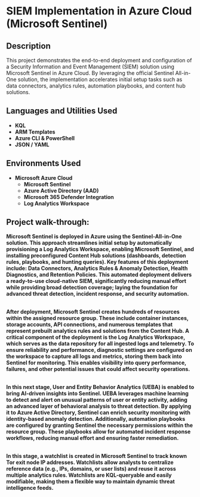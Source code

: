 <h1>SIEM Implementation in Azure Cloud (Microsoft Sentinel)</h1>


<h2>Description</h2>
</b>This project demonstrates the end-to-end deployment and configuration of a Security Information and Event Management (SIEM) solution using Microsoft Sentinel in Azure Cloud. By leveraging the official Sentinel All-in-One solution, the implementation accelerates initial setup tasks such as data connectors, analytics rules, automation playbooks, and content hub solutions.</b>
<br />


<h2>Languages and Utilities Used</h2>

- <b>KQL</b> 
- <b>ARM Templates</b>
- <b>Azure CLI & PowerShell<b>
- <b>JSON / YAML

<h2>Environments Used </h2>

- <b>Microsoft Azure Cloud</b>
  - <b>Microsoft Sentinel<b>
  - <b>Azure Active Directory (AAD)<b>
  - <b>Microsoft 365 Defender Integration<b>
  - <b>Log Analytics Workspace<b>

<h2>Project walk-through:</h2>
</b>Microsoft Sentinel is deployed in Azure using the Sentinel-All-in-One solution. This approach streamlines initial setup by automatically provisioning a Log Analytics Workspace, enabling Microsoft Sentinel, and installing preconfigured Content Hub solutions (dashboards, detection rules, playbooks, and hunting queries). Key features of this deployment include: Data Connectors, Analytics Rules & Anomaly Detection, Health Diagnostics, and Retention Policies. This automated deployment delivers a ready-to-use cloud-native SIEM, significantly reducing manual effort while providing broad detection coverage; laying the foundation for advanced threat detection, incident response, and security automation.</b>
<br><br>

<b>After deployment, Microsoft Sentinel creates hundreds of resources within the assigned resource group. These include container instances, storage accounts, API connections, and numerous templates that represent prebuilt analytics rules and solutions from the Content Hub. A critical component of the deployment is the Log Analytics Workspace, which serves as the data repository for all ingested logs and telemetry. To ensure reliability and performance, diagnostic settings are configured on the workspace to capture all logs and metrics, storing them back into Sentinel for monitoring. This enables visibility into query performance, failures, and other potential issues that could affect security operations.<b>
<br><br>

<b>In this next stage, User and Entity Behavior Analytics (UEBA) is enabled to bring AI-driven insights into Sentinel. UEBA leverages machine learning to detect and alert on unusual patterns of user or entity activity, adding an advanced layer of behavioral analysis to threat detection. By applying it to Azure Active Directory, Sentinel can enrich security monitoring with identity-based anomaly detection. Additionally, automation playbooks are configured by granting Sentinel the necessary permissions within the resource group. These playbooks allow for automated incident response workflows, reducing manual effort and ensuring faster remediation.<b>
<br><br>

<b>In this stage, a watchlist is created in Microsoft Sentinel to track known Tor exit node IP addresses. Watchlists allow analysts to centralize reference data (e.g., IPs, domains, or user lists) and reuse it across multiple analytics rules. Watchlists are KQL-queryable and easily modifiable, making them a flexible way to maintain dynamic threat intelligence feeds.<b>


